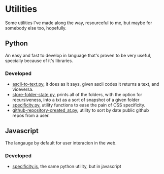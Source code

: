 # Utilities #

Some utilities I've made along the way, resourceful to me, but maybe for somebody else too, hopefully.

## Python

An easy and fast to develop in language that's proven to be very useful, specially because of it's libraries.

### Developed

- [ascii-to-text.py](./python/ascii-to-text.py), it does as it says, given ascii codes it returns a text, and viceversa.
- [store-folder-state.py](./python/store-folder-state.py), prints all of the folders, with the option for recursiveness, into a txt as a sort of snapshot of a given folder
- [specificity.py](./python/specificity.py), utility functions to ease the pain of CSS specificity.
- [github-repository-created_at.py](./python/github-repository-created_at.py), utility to sort by date public github repos from a user.

## Javascript

The langauge by default for user interacion in the web.

### Developed

- [specificity.js](./javascript/specificity.js), the same python utility, but in javascript